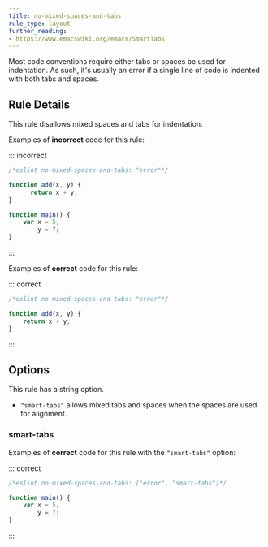 ```yaml
---
title: no-mixed-spaces-and-tabs
rule_type: layout
further_reading:
- https://www.emacswiki.org/emacs/SmartTabs
---
```




Most code conventions require either tabs or spaces be used for indentation. As such, it's usually an error if a single line of code is indented with both tabs and spaces.

## Rule Details

This rule disallows mixed spaces and tabs for indentation.

Examples of **incorrect** code for this rule:

<!-- markdownlint-capture -->
<!-- markdownlint-disable MD010 -->
::: incorrect

```js
/*eslint no-mixed-spaces-and-tabs: "error"*/

function add(x, y) {
	  return x + y;
}

function main() {
	var x = 5,
	    y = 7;
}
```

:::
<!-- markdownlint-restore -->

Examples of **correct** code for this rule:

<!-- markdownlint-capture -->
<!-- markdownlint-disable MD010 -->
::: correct

```js
/*eslint no-mixed-spaces-and-tabs: "error"*/

function add(x, y) {
	return x + y;
}
```

:::
<!-- markdownlint-restore -->

## Options

This rule has a string option.

* `"smart-tabs"` allows mixed tabs and spaces when the spaces are used for alignment.

### smart-tabs

Examples of **correct** code for this rule with the `"smart-tabs"` option:

<!-- markdownlint-capture -->
<!-- markdownlint-disable MD010 -->
::: correct

```js
/*eslint no-mixed-spaces-and-tabs: ["error", "smart-tabs"]*/

function main() {
	var x = 5,
	    y = 7;
}
```

:::
<!-- markdownlint-restore -->
